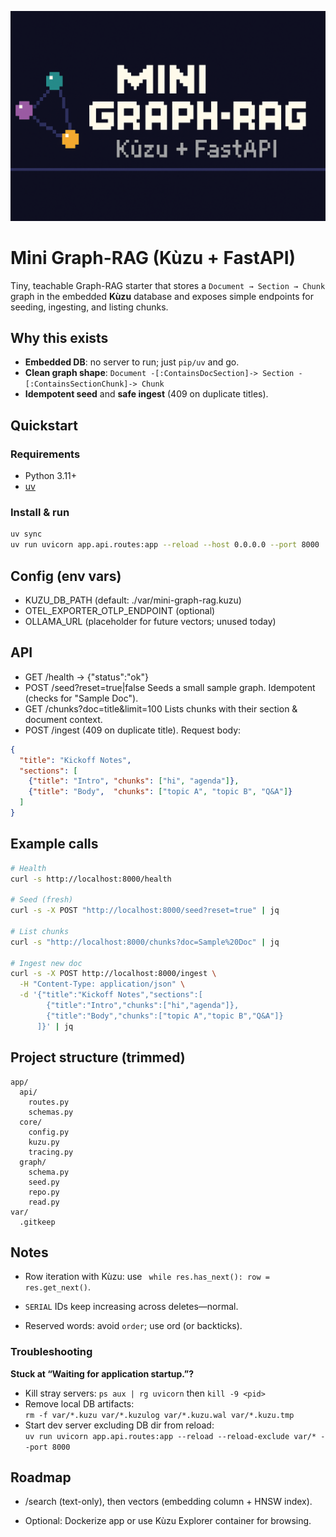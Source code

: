 <p align="center">
  <img src="docs/banner.png" alt="Mini Graph-RAG — Kùzu + FastAPI" width="980">
</p>

# Mini Graph-RAG (Kùzu + FastAPI)

Tiny, teachable Graph-RAG starter that stores a `Document → Section → Chunk` graph in
the embedded **Kùzu** database and exposes simple endpoints for seeding, ingesting,
and listing chunks.

## Why this exists
- **Embedded DB**: no server to run; just `pip/uv` and go.
- **Clean graph shape**: `Document -[:ContainsDocSection]-> Section -[:ContainsSectionChunk]-> Chunk`
- **Idempotent seed** and **safe ingest** (409 on duplicate titles).

## Quickstart

### Requirements
- Python 3.11+
- [uv](https://github.com/astral-sh/uv)

### Install & run
```bash
uv sync
uv run uvicorn app.api.routes:app --reload --host 0.0.0.0 --port 8000
```

## Config (env vars)

- KUZU_DB_PATH (default: ./var/mini-graph-rag.kuzu)
- OTEL_EXPORTER_OTLP_ENDPOINT (optional)
- OLLAMA_URL (placeholder for future vectors; unused today)

## API

- GET /health → {"status":"ok"}
- POST /seed?reset=true|false
Seeds a small sample graph. Idempotent (checks for "Sample Doc").
- GET /chunks?doc=title&limit=100
Lists chunks with their section & document context.
- POST /ingest (409 on duplicate title).
Request body:

```json
{
  "title": "Kickoff Notes",
  "sections": [
    {"title": "Intro", "chunks": ["hi", "agenda"]},
    {"title": "Body",  "chunks": ["topic A", "topic B", "Q&A"]}
  ]
}

```

## Example calls

```bash
# Health
curl -s http://localhost:8000/health

# Seed (fresh)
curl -s -X POST "http://localhost:8000/seed?reset=true" | jq

# List chunks
curl -s "http://localhost:8000/chunks?doc=Sample%20Doc" | jq

# Ingest new doc
curl -s -X POST http://localhost:8000/ingest \
  -H "Content-Type: application/json" \
  -d '{"title":"Kickoff Notes","sections":[
        {"title":"Intro","chunks":["hi","agenda"]},
        {"title":"Body","chunks":["topic A","topic B","Q&A"]}
      ]}' | jq
```

## Project structure (trimmed)

```pgsql
app/
  api/
    routes.py
    schemas.py
  core/
    config.py
    kuzu.py
    tracing.py
  graph/
    schema.py
    seed.py
    repo.py
    read.py
var/
  .gitkeep

```

## Notes
- Row iteration with Kùzu: use ``` while res.has_next(): row = res.get_next()```.

- ```SERIAL``` IDs keep increasing across deletes—normal.

- Reserved words: avoid ```order```; use ord (or backticks).

### Troubleshooting
**Stuck at “Waiting for application startup.”?**
- Kill stray servers: `ps aux | rg uvicorn` then `kill -9 <pid>`
- Remove local DB artifacts:  
  `rm -f var/*.kuzu var/*.kuzulog var/*.kuzu.wal var/*.kuzu.tmp`
- Start dev server excluding DB dir from reload:  
  `uv run uvicorn app.api.routes:app --reload --reload-exclude var/* --port 8000`

## Roadmap

- /search (text-only), then vectors (embedding column + HNSW index).

- Optional: Dockerize app or use Kùzu Explorer container for browsing.